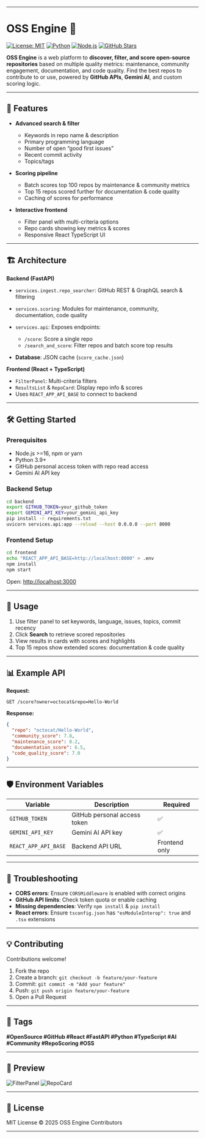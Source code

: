 
---

# OSS Engine 🚀

[![License: MIT](https://img.shields.io/badge/License-MIT-green)](LICENSE) [![Python](https://img.shields.io/badge/Python-3.9%2B-blue)](https://www.python.org/) [![Node.js](https://img.shields.io/badge/Node.js-16%2B-green)](https://nodejs.org/) [![GitHub Stars](https://img.shields.io/github/stars/yourusername/oss-engine)]()

**OSS Engine** is a web platform to **discover, filter, and score open-source repositories** based on multiple quality metrics: maintenance, community engagement, documentation, and code quality. Find the best repos to contribute to or use, powered by **GitHub APIs**, **Gemini AI**, and custom scoring logic.

---

## 🌟 Features

* **Advanced search & filter**

  * Keywords in repo name & description
  * Primary programming language
  * Number of open “good first issues”
  * Recent commit activity
  * Topics/tags

* **Scoring pipeline**

  * Batch scores top 100 repos by maintenance & community metrics
  * Top 15 repos scored further for documentation & code quality
  * Caching of scores for performance

* **Interactive frontend**

  * Filter panel with multi-criteria options
  * Repo cards showing key metrics & scores
  * Responsive React TypeScript UI

---

## 🏗 Architecture

**Backend (FastAPI)**

* `services.ingest.repo_searcher`: GitHub REST & GraphQL search & filtering
* `services.scoring`: Modules for maintenance, community, documentation, code quality
* `services.api`: Exposes endpoints:

  * `/score`: Score a single repo
  * `/search_and_score`: Filter repos and batch score top results
* **Database**: JSON cache (`score_cache.json`)

**Frontend (React + TypeScript)**

* `FilterPanel`: Multi-criteria filters
* `ResultsList` & `RepoCard`: Display repo info & scores
* Uses `REACT_APP_API_BASE` to connect to backend

---

## 🛠 Getting Started

### Prerequisites

* Node.js >=16, npm or yarn
* Python 3.9+
* GitHub personal access token with repo read access
* Gemini AI API key

### Backend Setup

```bash
cd backend
export GITHUB_TOKEN=your_github_token
export GEMINI_API_KEY=your_gemini_api_key
pip install -r requirements.txt
uvicorn services.api:app --reload --host 0.0.0.0 --port 8000
```

### Frontend Setup

```bash
cd frontend
echo "REACT_APP_API_BASE=http://localhost:8000" > .env
npm install
npm start
```

Open: [http://localhost:3000](http://localhost:3000)

---

## 🎯 Usage

1. Use filter panel to set keywords, language, issues, topics, commit recency
2. Click **Search** to retrieve scored repositories
3. View results in cards with scores and highlights
4. Top 15 repos show extended scores: documentation & code quality

---

## 📊 Example API

**Request:**

```http
GET /score?owner=octocat&repo=Hello-World
```

**Response:**

```json
{
  "repo": "octocat/Hello-World",
  "community_score": 7.8,
  "maintenance_score": 8.2,
  "documentation_score": 6.5,
  "code_quality_score": 7.0
}
```

---

## 🛡 Environment Variables

| Variable             | Description                  | Required      |
| -------------------- | ---------------------------- | ------------- |
| `GITHUB_TOKEN`       | GitHub personal access token | ✅             |
| `GEMINI_API_KEY`     | Gemini AI API key            | ✅             |
| `REACT_APP_API_BASE` | Backend API URL              | Frontend only |

---

## 🐛 Troubleshooting

* **CORS errors**: Ensure `CORSMiddleware` is enabled with correct origins
* **GitHub API limits**: Check token quota or enable caching
* **Missing dependencies**: Verify `npm install` & `pip install`
* **React errors**: Ensure `tsconfig.json` has `"esModuleInterop": true` and `.tsx` extensions

---

## 💡 Contributing

Contributions welcome!

1. Fork the repo
2. Create a branch: `git checkout -b feature/your-feature`
3. Commit: `git commit -m "Add your feature"`
4. Push: `git push origin feature/your-feature`
5. Open a Pull Request

---

## 🔖 Tags

**#OpenSource #GitHub #React #FastAPI #Python #TypeScript #AI #Community #RepoScoring #OSS**

---

## 📸 Preview

![FilterPanel](./assets/filter-panel.png)
![RepoCard](./assets/repo-card.png)

---

## 📝 License

MIT License © 2025 OSS Engine Contributors

---